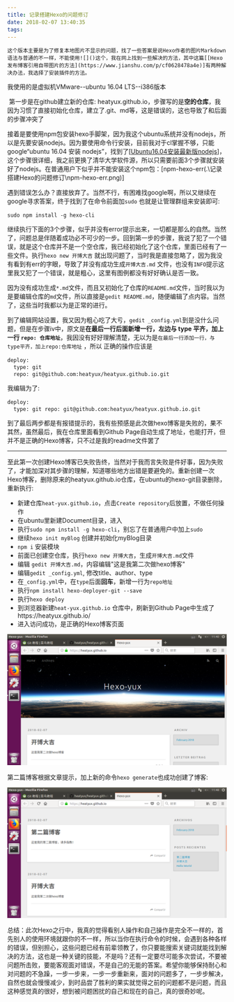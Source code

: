```yaml
---
title: 记录搭建Hexo的问题修订
date: 2018-02-07 13:40:35
tags:
---
```


```
这个版本主要是为了修复本地图片不显示的问题，找了一些答案是说Hexo作者的图片Markdown语法与普通的不一样，不能使用![]()这个，我在网上找到一些解决的方法，其中这篇[[Hexo发布博客引用自带图片的方法](https://www.jianshu.com/p/cf0628478a4e)]有两种解决办法，我选择了安装插件的方法。
```

我使用的是虚拟机VMware--ubuntu 16.04 LTS--i386版本

​	第一步是在github建立新的仓库: heatyux.github.io，步骤写的是**空的仓库**，我因为习惯了直接初始化仓库，建立了.git、md等，这是错误的，这也导致了和后面的步骤冲突了

​	接着是要使用npm包安装hexo手脚架，因为我这个ubuntu系统并没有nodejs，所以是先要安装nodejs。因为要使用命令行安装，目前我对于cl掌握不够，只能google“ubuntu 16.04 安装 nodejs”，找到了[[Ubuntu16.04安装最新版nodejs](https://www.jianshu.com/p/2b24cd430a7d)]，这个步骤很详细，我之前更换了清华大学软件源，所以只需要前面3个步骤就安装好了nodejs。在普通用户下似乎并不能安装这个npm包：[npm-hexo-err(.\记录搭建Hexo的问题修订\npm-hexo-err.png)]

遇到错误怎么办？直接放弃了。当然不行，有困难找google啊，所以又继续在google寻求答案，终于找到了在命令前面加`sudo` 也就是让管理群组来安装即可:

```
sudo npm install -g hexo-cli
```

​	继续执行下面的3个步骤，似乎并没有error提示出来，一切都是那么的自然。当然了，问题总是伴随着成功必不可少的一步。回到第一步的步骤，我说了犯了一个错误，就是这个仓库并不是一个空仓库，我已经初始化了这个仓库，里面已经有了一些文件。执行`hexo new 开博大吉` 就出现问题了，当时我是直接忽略了，因为我没有看到有err的字眼，导致了并没有成功生成`开博大吉.md` 文件，也没有`INFO`提示这里我又犯了一个错误，就是粗心，这里有图例都没有好好确认是否一致。

​	因为没有成功生成`*.md`文件，而且又初始化了仓库的`README.md`文件，当时我以为是要编辑仓库的`md`文件，所以直接是`gedit README.md`，随便编辑了点内容。当然了，这些当时我都以为是正常的进行。

​	到了编辑网站设置，我又因为粗心吃了大亏，`gedit _config.yml`到是没什么问题，但是在步骤iv中，原文是**在最后一行后面新增一行，左边与 type 平齐，加上一行 `repo: 仓库地址`**，我因没有好好理解清楚，无以为是`在最后一行添加一行，与type平齐，加上repo:仓库地址` ，所以 正确的操作应该是

```
deploy:
  type: git 
  repo: git@github.com:heatyux/heatyux.github.io.git
```

我编辑为了:

```
deploy:
  type: git repo: git@github.com:heatyux/heatyux.github.io.git
```

​	到了最后两步都是有报错提示的，我有些预感是此次做hexo博客是失败的，果不其然，虽然最后，我在仓库里面看到Github Page自动生成了地址，也能打开，但并不是正确的Hexo博客，只不过是我的readme文件罢了

------

​	至此第一次创建Hexo博客已失败告终，当然对于我而言失败是件好事，因为失败了，才能加深对其步骤的理解，知道哪些地方出错是要避免的。重新创建一次Hexo博客，删除原来的heatyux.github.io仓库，在ubuntu的hexo-git目录删除，重新执行:

- 新建仓库`heat-yux.github.io`，点击`Create repository`后放置，不做任何操作
- 在ubuntu里新建Document目录，进入
- 执行`sudo npm install -g hexo-cli`，别忘了在普通用户中加上`sudo`
- 继续`hexo init myBlog` 创建并初始化myBlog目录
- `npm i` 安装模块
- 前面已创建空仓库，执行`hexo new 开博大吉`，生成`开博大吉.md`文件
- 编辑 `gedit 开博大吉.md`，内容编辑"这是我第二次做hexo博客"
- 编辑`gedit _config.yml`, 修改title、author、type
- 在`_config.yml`中，在`type`后面**回车**，新增一行为`repo地址`
- 执行`npm install hexo-deployer-git --save`
- 执行`hexo deploy`
- 到浏览器新建`heat-yux.github.io` 仓库中，刷新到Github Page中生成了https://heatyux.github.io/
- 进入访问成功，是正确的Hexo博客页面

![second-create-hexo](.\记录搭建Hexo的问题修订\second-create-hexo.png)

第二篇博客根据文章提示，加上新的命令`hexo generate`也成功创建了博客:

![second-hexo-two](.\记录搭建Hexo的问题修订\second-hexo-two.png)

​	总结：此次Hexo之行中，我真的觉得看别人操作和自己操作是完全不一样的，首先别人的使用环境就跟你的不一样，所以当你在执行命令的时候，会遇到各种各样的错误，但别担心，这些问题已经有前辈领教了，你只要能搜索关键词就能找到解决的方法，这也是一种关键的技能，不是吗？还有一定要尽可能多次尝试，不要被问题所击败，要能客观面对错误，不是自己的无能的答案。希望你能够保持耐心和对问题的不急躁，一步一步来，一步一步重新来，面对的问题多了，一步步解决，自然也就会慢慢减少，到时品尝了胜利的果实就觉得之前的问题都不是问题，而且这种感觉真的很好，想到被问题困扰的自己和现在的自己，真的很奇妙呢。
